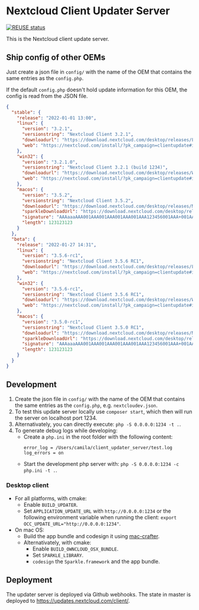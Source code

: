 <!--
  - SPDX-FileCopyrightText: 2016 Nextcloud GmbH and Nextcloud contributors
  - SPDX-License-Identifier: AGPL-3.0-or-later
-->
# Nextcloud Client Updater Server

[![REUSE status](https://api.reuse.software/badge/github.com/nextcloud/client_updater_server)](https://api.reuse.software/info/github.com/nextcloud/client_updater_server)

This is the Nextcloud client update server.

## Ship config of other OEMs

Just create a json file in `config/` with the name of the OEM that contains the same entries as the `config.php`.

If the default `config.php` doesn't hold update information for this OEM, the config is read from the JSON file.

```json
{
  "stable": {
    "release": "2022-01-01 13:00",
    "linux": {
      "version": "3.2.1",
      "versionstring": "Nextcloud Client 3.2.1",
      "downloadurl": "https://download.nextcloud.com/desktop/releases/Linux/Nextcloud-3.2.1.AppImage",
      "web": "https://nextcloud.com/install/?pk_campaign=clientupdate#install-clients"
    },
    "win32": {
      "version": "3.2.1.0",
      "versionstring": "Nextcloud Client 3.2.1 (build 1234)",
      "downloadurl": "https://download.nextcloud.com/desktop/releases/Windows/Nextcloud-3.2.1-x64.msi",
      "web": "https://nextcloud.com/install/?pk_campaign=clientupdate#install-clients"
    },
    "macos": {
      "version": "3.5.2",
      "versionstring": "Nextcloud Client 3.5.2",
      "downloadurl": "https://download.nextcloud.com/desktop/releases/Mac/Installer/Nextcloud-3.15.2.pkg",
      "sparkleDownloadUrl": "https://download.nextcloud.com/desktop/releases/Mac/Installer/Nextcloud-3.15.2.pkg.tbz",
      "signature": "AAAaaaAAA001AAA001AAA001AAA001AAA123456001AAA+001AAA01+001AAA001AAA12345+001AAA001AAAA==",
      "length": 123123123
    }
  },
  "beta": {
    "release": "2022-01-27 14:31",
    "linux": {
      "version": "3.5.6-rc1",
      "versionstring": "Nextcloud Client 3.5.6 RC1",
      "downloadurl": "https://download.nextcloud.com/desktop/releases/Linux/Nextcloud-3.5.6-rc1-setup.AppImage",
      "web": "https://nextcloud.com/install/?pk_campaign=clientupdate#install-clients"
    },
    "win32": {
      "version": "3.5.6-rc1",
      "versionstring": "Nextcloud Client 3.5.6 RC1",
      "downloadurl": "https://download.nextcloud.com/desktop/releases/Windows/Nextcloud-3.5.6-rc1-setup.exe",
      "web": "https://nextcloud.com/install/?pk_campaign=clientupdate#install-clients"
    },
    "macos": {
      "version": "3.5.0-rc1",
      "versionstring": "Nextcloud Client 3.5.0 RC1",
      "downloadurl": "https://download.nextcloud.com/desktop/releases/Mac/Installer/Nextcloud-3.15.0-rc1.pkg",
      "sparkleDownloadUrl": "https://download.nextcloud.com/desktop/releases/Mac/Installer/Nextcloud-3.15.0-rc1.pkg.tbz",
      "signature": "AAAaaaAAA001AAA001AAA001AAA001AAA123456001AAA+001AAA01+001AAA001AAA12345+001AAA001AAAA==",
      "length": 123123123
    }
  }
}
```

## Development

1. Create the json file in `config/` with the name of the OEM that contains the same entries as the `config.php`, e.g. `nextcloudev.json`.
2. To test this update server locally use `composer start`, which then will run the server on localhost port 1234.
3. Alternativately, you can directly execute: `php -S 0.0.0.0:1234 -t .`.
4. To generate debug logs while developing:
    - Create a `php.ini` in the root folder with the following content:
      ```
      error_log = /Users/camila/client_updater_server/test.log
      log_errors = on
      ```
    - Start the development php server with: `php -S 0.0.0.0:1234 -c php.ini -t .`.

### Desktop client

- For all platforms, with cmake: 
   - Enable `BUILD_UPDATER`.
   - Set `APPLICATION_UPDATE_URL` with `http://0.0.0.0:1234` or the following environment variable when running the client: `export OCC_UPDATE_URL="http://0.0.0.0:1234"`.
- On mac OS: 
   - Build the app bundle and codesign it using [mac-crafter](https://github.com/nextcloud/desktop/tree/master/admin/osx/mac-crafter).
   - Alternativately, with cmake:
     - Enable `BUILD_OWNCLOUD_OSX_BUNDLE`.
     - Set `SPARKLE_LIBRARY`.
     - `codesign` the `Sparkle.framework` and the app bundle.

## Deployment

The updater server is deployed via Github webhooks. The state in master is deployed to https://updates.nextcloud.com/client/.
